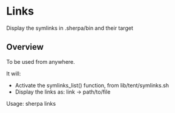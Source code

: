 # Links

Display the symlinks in .sherpa/bin and their target

## Overview

To be used from anywhere.

It will:
* Activate the symlinks_list() function, from lib/tent/symlinks.sh
* Display the links as: link -> path/to/file

Usage: sherpa links


